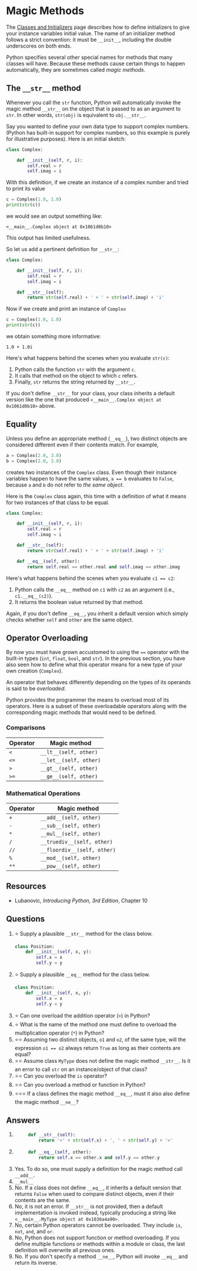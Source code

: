 # Magic Methods

The [Classes and Initializers](./classes.md) page describes how to define initializers to give your instance variables initial value. The name of an initializer method follows a strict convention: it must be `__init__`, including the double underscores on both ends.

Python specifies several other special names for methods that many classes will have. Because these methods cause certain things to happen automatically, they are sometimes called *magic methods*.

## The `__str__` method

Whenever you call the `str` function, Python will automatically invoke the magic method `__str__` on the object that is passed to as an argument to `str`. In other words, `str(obj)` is equivalent to `obj.__str__`.

Say you wanted to define your own data type to support complex numbers. (Python has built-in support for complex numbers, so this example is purely for illustrative purposes). Here is an initial sketch:

```python
class Complex:

    def __init__(self, r, i):
        self.real = r
        self.imag = i
```

With this definition, if we create an instance of a complex number and tried to print its value

```python
c = Complex(1.0, 1.0)
print(str(c))
```

we would see an output something like:
```
<__main__.Complex object at 0x1061d0b10>
```

This output has limited usefulness.

So let us add a pertinent definition for `__str__`:

```python
class Complex:

    def __init__(self, r, i):
        self.real = r
        self.imag = i

    def __str__(self):
        return str(self.real) + ' + ' + str(self.imag) + 'i'
```

Now if we create and print an instance of `Complex`

```python
c = Complex(1.0, 1.0)
print(str(c))
```

we obtain something more informative:

```
1.0 + 1.0i
```

Here's what happens behind the scenes when you evaluate `str(c)`:
1. Python calls the function `str` with the argument `c`.
1. It calls that method on the object to which `c` refers.
1. Finally, `str` returns the string returned by `__str__`.

If you don't define `__str__` for your class, your class inherits a default version like the one that produced `<__main__.Complex object at 0x1061d0b10>` above.

## Equality

Unless you define an appropriate method (`__eq__`), two distinct objects are considered different even if their contents match. For example,

```python
a = Complex(2.0, 3.0)
b = Complex(2.0, 3.0)
```

creates two instances of the `Complex` class. Even though their instance variables happen to have the same values, `a == b` evaluates to `False`, because `a` and `b` do not refer to *the same object*.

Here is the `Complex` class again, this time with a definition of what it means for two instances of that class to be equal.

```python
class Complex:

    def __init__(self, r, i):
        self.real = r
        self.imag = i

    def __str__(self):
        return str(self.real) + ' + ' + str(self.imag) + 'i'

    def __eq__(self, other):
        return self.real == other.real and self.imag == other.imag
```

Here's what happens behind the scenes when you evaluate `c1 == c2`:
1. Python calls the `__eq__` method on `c1` with `c2` as an argument (i.e., `c1.__eq__(c2)`).
1. It returns the boolean value returned by that method.

Again, if you don't define `__eq__`, you inherit a default version which simply checks whether `self` and `other` are the same object.

## Operator Overloading

By now you must have grown accustomed to using the `==` operator with the built-in types (`int`, `float`, `bool`, and `str`). In the previous section, you have also seen how to define what this operator means for a new type of your own creation (`Complex`).

An operator that behaves differently depending on the types of its operands is said to be *overloaded*.

Python provides the programmer the means to overload most of its operators. Here is a subset of these overloadable operators along with the corresponding magic methods that would need to be defined.

### Comparisons

Operator | Magic method
-|-
`<` | `__lt__(self, other)`
`<=` | `__let__(self, other)`
`>` | `__gt__(self, other)`
`>=` | `__ge__(self, other)`

### Mathematical Operations

Operator | Magic method
-|-
`+` | `__add__(self, other)`
`-` | `__sub__(self, other)`
`*` | `__mul__(self, other)`
`/` | `__truediv__(self, other)`
`//` | `__floordiv__(self, other)`
`%` | `__mod__(self, other)`
`**` | `__pow__(self, other)`

## Resources

* Lubanovic, *Introducing Python, 3rd Edition*, Chapter 10

## Questions

1. :star: Supply a plausible `__str__` method for the class below.
    ```python
    class Position:
        def __init__(self, x, y):
            self.x = x
            self.y = y
   ```
1. :star: Supply a plausible `__eq__` method for the class below.
    ```python
    class Position:
        def __init__(self, x, y):
            self.x = x
            self.y = y
   ```
1. :star: Can one overload the addition operator (`+`) in Python?
1. :star: What is the name of the method one must define to overload the multiplication operator (`*`) in Python?
1. :star::star: Assuming two distinct objects, `o1` and `o2`, of the same type, will the expression `o1 == o2` always return `True` as long as their contents are equal?
1. :star::star: Assume class `MyType` does not define the magic method `__str__`. Is it an error to call `str` on an instance/object of that class?
1. :star::star: Can you overload the `is` operator?
1. :star::star: Can you overload a method or function in Python?
1. :star::star::star: If a class defines the magic method `__eq__`, must it also also define the magic method `__ne__`?

## Answers

1. ```python
        def __str__(self):
            return '<' + str(self.x) + ', ' + str(self.y) + '>'
   ```
1. ```python
        def __eq__(self, other):
            return self.x == other.x and self.y == other.y
   ```
1. Yes. To do so, one must supply a definition for the magic method call `__add__`.
1. `__mul__`
1. No. If a class does not define `__eq__`, it inherits a default version that returns `False` when used to compare distinct objects, even if their contents are the same.
1. No, it is not an error. If `__str__` is not provided, then a default implementation is invoked instead, typically producing a string like `<__main__.MyType object at 0x1036a4a90>`.
1. No, certain Python operators cannot be overloaded. They include `is`, `not`, `and`, and `or`.
1. No, Python does not support function or method overloading. If you define multiple functions or methods within a module or class, the last definition will overwrite all previous ones.
1. No. If you don't specify a method `__ne__`, Python will invoke `__eq__` and return its inverse.
